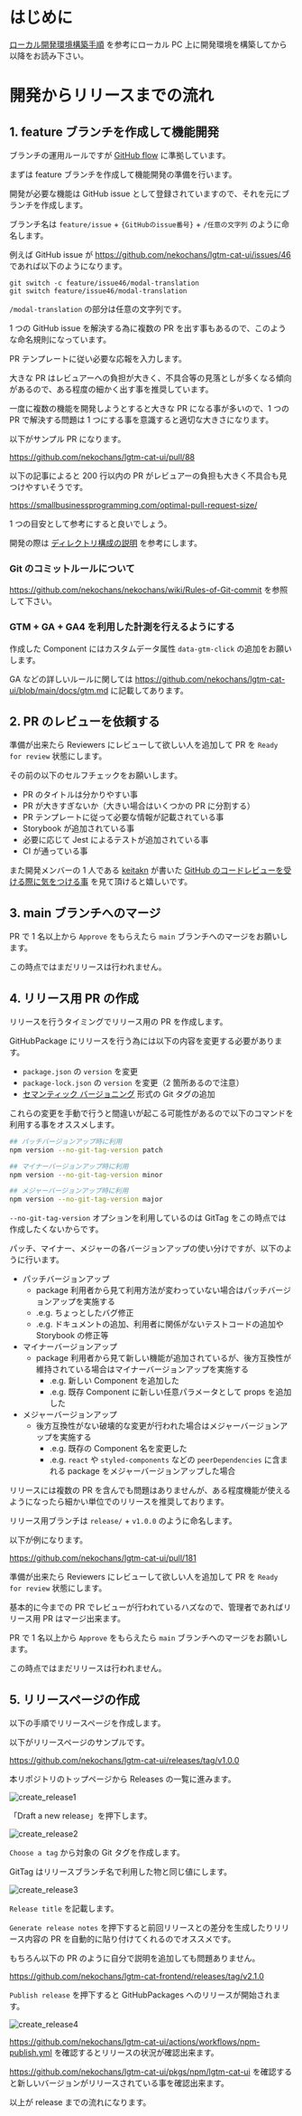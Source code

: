 # はじめに

[ローカル開発環境構築手順](https://github.com/nekochans/lgtm-cat-ui/blob/main/docs/setup.md) を参考にローカル PC 上に開発環境を構築してから以降をお読み下さい。

# 開発からリリースまでの流れ

## 1. feature ブランチを作成して機能開発

ブランチの運用ルールですが [GitHub flow](https://guides.github.com/introduction/flow/) に準拠しています。

まずは feature ブランチを作成して機能開発の準備を行います。

開発が必要な機能は GitHub issue として登録されていますので、それを元にブランチを作成します。

ブランチ名は `feature/issue` + `{GitHubのissue番号}` + `/任意の文字列` のように命名します。

例えば GitHub issue が https://github.com/nekochans/lgtm-cat-ui/issues/46 であれば以下のようになります。

```
git switch -c feature/issue46/modal-translation
git switch feature/issue46/modal-translation
```

`/modal-translation` の部分は任意の文字列です。

1 つの GitHub issue を解決する為に複数の PR を出す事もあるので、このような命名規則になっています。

PR テンプレートに従い必要な応報を入力します。

大きな PR はレビュアーへの負担が大きく、不具合等の見落としが多くなる傾向があるので、ある程度の細かく出す事を推奨しています。

一度に複数の機能を開発しようとすると大きな PR になる事が多いので、1 つの PR で解決する問題は 1 つにする事を意識すると適切な大きさになります。

以下がサンプル PR になります。

https://github.com/nekochans/lgtm-cat-ui/pull/88

以下の記事によると 200 行以内の PR がレビュアーの負担も大きく不具合も見つけやすいそうです。

https://smallbusinessprogramming.com/optimal-pull-request-size/

1 つの目安として参考にすると良いでしょう。

開発の際は [ディレクトリ構成の説明](https://github.com/nekochans/lgtm-cat-ui/blob/main/src/README.md) を参考にします。

### Git のコミットルールについて

https://github.com/nekochans/nekochans/wiki/Rules-of-Git-commit を参照して下さい。

### GTM + GA + GA4 を利用した計測を行えるようにする

作成した Component にはカスタムデータ属性 `data-gtm-click` の追加をお願いします。

GA などの詳しいルールに関しては https://github.com/nekochans/lgtm-cat-ui/blob/main/docs/gtm.md に記載してあります。

## 2. PR のレビューを依頼する

準備が出来たら Reviewers にレビューして欲しい人を追加して PR を `Ready for review` 状態にします。

その前の以下のセルフチェックをお願いします。

- PR のタイトルは分かりやすい事
- PR が大きすぎないか（大きい場合はいくつかの PR に分割する）
- PR テンプレートに従って必要な情報が記載されている事
- Storybook が追加されている事
- 必要に応じて Jest によるテストが追加されている事
- CI が通っている事

また開発メンバーの 1 人である [keitakn](https://github.com/keitakn) が書いた [GitHub のコードレビューを受ける際に気をつける事](https://zenn.dev/keitakn/articles/github-code-review-reviewee) を見て頂けると嬉しいです。

## 3. main ブランチへのマージ

PR で 1 名以上から `Approve` をもらえたら `main` ブランチへのマージをお願いします。

この時点ではまだリリースは行われません。

## 4. リリース用 PR の作成

リリースを行うタイミングでリリース用の PR を作成します。

GitHubPackage にリリースを行う為には以下の内容を変更する必要があります。

- `package.json` の `version` を変更
- `package-lock.json` の `version` を変更（2 箇所あるので注意）
- [セマンティック バージョニング](https://semver.org/lang/ja/) 形式の Git タグの追加

これらの変更を手動で行うと間違いが起こる可能性があるので以下のコマンドを利用する事をオススメします。

```bash
## パッチバージョンアップ時に利用
npm version --no-git-tag-version patch

## マイナーバージョンアップ時に利用
npm version --no-git-tag-version minor

## メジャーバージョンアップ時に利用
npm version --no-git-tag-version major
```

`--no-git-tag-version` オプションを利用しているのは GitTag をこの時点では作成したくないからです。

パッチ、マイナー、メジャーの各バージョンアップの使い分けですが、以下のように行います。

- パッチバージョンアップ
  - package 利用者から見て利用方法が変わっていない場合はパッチバージョンアップを実施する
  - .e.g. ちょっとしたバグ修正
  - .e.g. ドキュメントの追加、利用者に関係がないテストコードの追加や Storybook の修正等
- マイナーバージョンアップ
  - package 利用者から見て新しい機能が追加されているが、後方互換性が維持されている場合はマイナーバージョンアップを実施する
    - .e.g. 新しい Component を追加した
    - .e.g. 既存 Component に新しい任意パラメータとして props を追加した
- メジャーバージョンアップ
  - 後方互換性がない破壊的な変更が行われた場合はメジャーバージョンアップを実施する
    - .e.g. 既存の Component 名を変更した
    - .e.g. `react` や `styled-components` などの `peerDependencies` に含まれる package をメジャーバージョンアップした場合

リリースには複数の PR を含んでも問題はありませんが、ある程度機能が使えるようになったら細かい単位でのリリースを推奨しております。

リリース用ブランチは `release/` + `v1.0.0` のように命名します。

以下が例になります。

https://github.com/nekochans/lgtm-cat-ui/pull/181

準備が出来たら Reviewers にレビューして欲しい人を追加して PR を `Ready for review` 状態にします。

基本的に今までの PR でレビューが行われているハズなので、管理者であればリリース用 PR はマージ出来ます。

PR で 1 名以上から `Approve` をもらえたら `main` ブランチへのマージをお願いします。

この時点ではまだリリースは行われません。

## 5. リリースページの作成

以下の手順でリリースページを作成します。

以下がリリースページのサンプルです。

https://github.com/nekochans/lgtm-cat-ui/releases/tag/v1.0.0

本リポジトリのトップページから Releases の一覧に進みます。

![create_release1](https://user-images.githubusercontent.com/11032365/194574231-66453f39-e554-4437-b27b-1b17d718b673.png)

「Draft a new release」を押下します。

![create_release2](https://user-images.githubusercontent.com/11032365/194575269-b43796c9-f5ba-46d9-a069-d089953db011.png)

`Choose a tag` から対象の Git タグを作成します。

GitTag はリリースブランチ名で利用した物と同じ値にします。

![create_release3](https://user-images.githubusercontent.com/11032365/194575289-58c7e8f1-e94b-4715-a3b4-a165ccec1929.png)

`Release title` を記載します。

`Generate release notes` を押下すると前回リリースとの差分を生成したりリリース内容の PR を自動的に貼り付けてくれるのでオススメです。

もちろん以下の PR のように自分で説明を追加しても問題ありません。

https://github.com/nekochans/lgtm-cat-frontend/releases/tag/v2.1.0

`Publish release` を押下すると GitHubPackages へのリリースが開始されます。

![create_release4](https://user-images.githubusercontent.com/11032365/194575310-4e36fc2b-c86a-4eee-8ed1-ac1cd2630c0c.png)

https://github.com/nekochans/lgtm-cat-ui/actions/workflows/npm-publish.yml を確認するとリリースの状況が確認出来ます。

https://github.com/nekochans/lgtm-cat-ui/pkgs/npm/lgtm-cat-ui を確認すると新しいバージョンがリリースされている事を確認出来ます。

以上が release までの流れになります。

